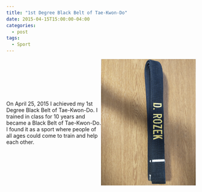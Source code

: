 ```yaml
---
title: "1st Degree Black Belt of Tae-Kwon-Do"
date: 2015-04-15T15:00:00-04:00
categories:
  - post
tags:
  - Sport
---
```


<div style="display: flex; align-items: center;">
  <div style="flex: 1;">
    <p>On April 25, 2015 I achieved my 1st Degree Black Belt of Tae-Kwon-Do. I trained in class for 10 years and became a Black Belt of Tae-Kwon-Do. I found it as a sport where people of all ages could come to train and help each other.</p>
  </div>
  <div style="flex: 1; text-align: right;">
    <img src="/assets/images/BlackBelt.jpg" alt="1st Degree Black Belt of Tae-Kwon-Do">
  </div>
</div>
